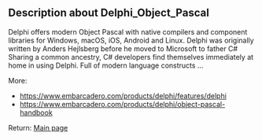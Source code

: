 ## Description about Delphi_Object_Pascal

Delphi offers modern Object Pascal with native compilers and component libraries for Windows, macOS, iOS, Android and Linux. Delphi was originally written by Anders Hejlsberg before he moved to Microsoft to father C# Sharing a common ancestry, C# developers find themselves immediately at home in using Delphi. Full of modern language constructs ...

More:

* https://www.embarcadero.com/products/delphi/features/delphi
* https://www.embarcadero.com/products/delphi/object-pascal-handbook




Return: [Main page](/output.md)